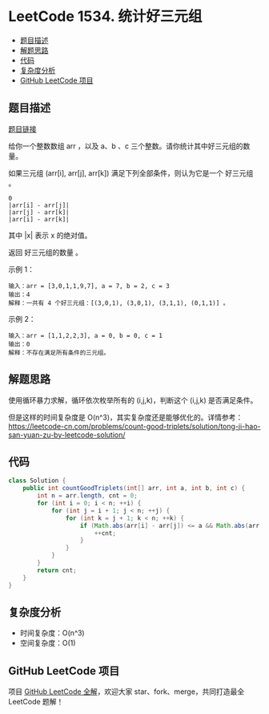 # LeetCode 1534. 统计好三元组

* [题目描述](<LeetCode 1534. 统计好三元组.md#题目描述>)
* [解题思路](<LeetCode 1534. 统计好三元组.md#解题思路>)
* [代码](<LeetCode 1534. 统计好三元组.md#代码>)
* [复杂度分析](<LeetCode 1534. 统计好三元组.md#复杂度分析>)
* [GitHub LeetCode 项目](<LeetCode 1534. 统计好三元组.md#github-leetcode-项目>)

## 题目描述

[题目链接](https://leetcode-cn.com/problems/count-good-triplets/)

给你一个整数数组 arr ，以及 a、b 、c 三个整数。请你统计其中好三元组的数量。

如果三元组 (arr\[i], arr\[j], arr\[k]) 满足下列全部条件，则认为它是一个 好三元组 。

```
0 
|arr[i] - arr[j]| 
|arr[j] - arr[k]| 
|arr[i] - arr[k]| 
```

其中 |x| 表示 x 的绝对值。

返回 好三元组的数量 。

&#x20;

示例 1：

```
输入：arr = [3,0,1,1,9,7], a = 7, b = 2, c = 3
输出：4
解释：一共有 4 个好三元组：[(3,0,1), (3,0,1), (3,1,1), (0,1,1)] 。

```

示例 2：

```
输入：arr = [1,1,2,2,3], a = 0, b = 0, c = 1
输出：0
解释：不存在满足所有条件的三元组。

```

## 解题思路

使用循环暴力求解，循环依次枚举所有的 (i,j,k)，判断这个 (i,j,k) 是否满足条件。

但是这样的时间复杂度是 O(n^3)，其实复杂度还是能够优化的。详情参考：https://leetcode-cn.com/problems/count-good-triplets/solution/tong-ji-hao-san-yuan-zu-by-leetcode-solution/

## 代码

```java
class Solution {
    public int countGoodTriplets(int[] arr, int a, int b, int c) {
        int n = arr.length, cnt = 0;
        for (int i = 0; i < n; ++i) {
            for (int j = i + 1; j < n; ++j) {
                for (int k = j + 1; k < n; ++k) {
                    if (Math.abs(arr[i] - arr[j]) <= a && Math.abs(arr[j] - arr[k]) <= b && Math.abs(arr[i] - arr[k]) <= c) {
                        ++cnt;
                    }
                }
            }
        }
        return cnt;
    }
}
```

## 复杂度分析

* 时间复杂度：O(n^3)
* 空间复杂度：O(1)

## GitHub LeetCode 项目

项目 [GitHub LeetCode 全解](https://github.com/LjyYano/LeetCode)，欢迎大家 star、fork、merge，共同打造最全 LeetCode 题解！
